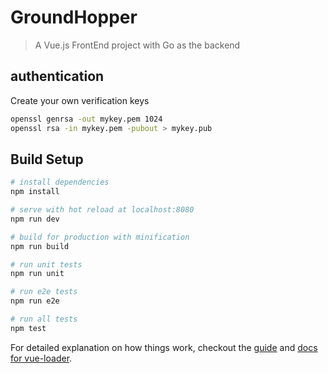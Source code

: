 # GroundHopper

> A Vue.js FrontEnd project with Go as the backend

## authentication
Create your own verification keys
```bash
openssl genrsa -out mykey.pem 1024
openssl rsa -in mykey.pem -pubout > mykey.pub
```

## Build Setup

``` bash
# install dependencies
npm install

# serve with hot reload at localhost:8080
npm run dev

# build for production with minification
npm run build

# run unit tests
npm run unit

# run e2e tests
npm run e2e

# run all tests
npm test
```

For detailed explanation on how things work, checkout the [guide](http://vuejs-templates.github.io/webpack/) and [docs for vue-loader](http://vuejs.github.io/vue-loader).
